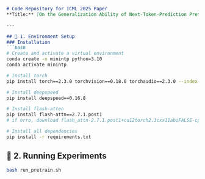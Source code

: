 ```markdown
# Code Repository for ICML 2025 Paper  
**Title:** [On the Generalization Ability of Next-Token-Prediction Pretraining]  

---

## 🔧 1. Environment Setup  
### Installation    
```bash 
# Create and activate a virtual environment
conda create -n minintp python=3.10 
conda activate minintp

# Install torch
pip install torch==2.3.0 torchvision==0.18.0 torchaudio==2.3.0 --index-url https://download.pytorch.org/whl/cu121

# Install deepspeed
pip install deepspeed==0.16.8

# Install flash-atten
pip install flash-attn==2.7.1.post1 
# if erro, download flash_attn-2.7.1.post1+cu12torch2.3cxx11abiFALSE-cp310-cp310-linux_x86_64.whl first

# Install all dependencies
pip install -r requirements.txt
```  

## 🚀 2. Running Experiments  

```bash  
bash run_pretrain.sh
```  

<!-- ## 📖 4. Citation  
If you use this work, please cite our ICML 2025 paper:  
```bibtex  
@inproceedings{yourname2025title,  
  title    = {Your Paper Title Here},  
  author   = {Author1 and Author2 and Author3},  
  booktitle = {Proceedings of the 42nd International Conference on Machine Learning},  
  year     = {2025},  
  volume   = {XXX},  
  pages    = {XXXX--XXXX}  
}  
```   -->